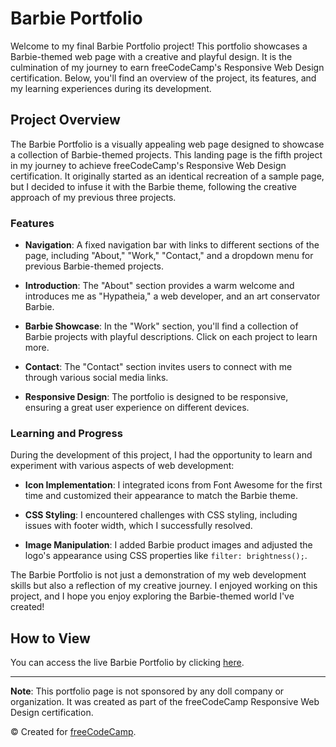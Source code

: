 # Barbie Portfolio

Welcome to my final Barbie Portfolio project! This portfolio showcases a Barbie-themed web page with a creative and playful design. It is the culmination of my journey to earn freeCodeCamp's Responsive Web Design certification. Below, you'll find an overview of the project, its features, and my learning experiences during its development.

## Project Overview

The Barbie Portfolio is a visually appealing web page designed to showcase a collection of Barbie-themed projects. This landing page is the fifth project in my journey to achieve freeCodeCamp's Responsive Web Design certification. It originally started as an identical recreation of a sample page, but I decided to infuse it with the Barbie theme, following the creative approach of my previous three projects.

### Features

- **Navigation**: A fixed navigation bar with links to different sections of the page, including "About," "Work," "Contact," and a dropdown menu for previous Barbie-themed projects.

- **Introduction**: The "About" section provides a warm welcome and introduces me as "Hypatheia," a web developer, and an art conservator Barbie.

- **Barbie Showcase**: In the "Work" section, you'll find a collection of Barbie projects with playful descriptions. Click on each project to learn more.

- **Contact**: The "Contact" section invites users to connect with me through various social media links.

- **Responsive Design**: The portfolio is designed to be responsive, ensuring a great user experience on different devices.

### Learning and Progress

During the development of this project, I had the opportunity to learn and experiment with various aspects of web development:

- **Icon Implementation**: I integrated icons from Font Awesome for the first time and customized their appearance to match the Barbie theme.

- **CSS Styling**: I encountered challenges with CSS styling, including issues with footer width, which I successfully resolved.

- **Image Manipulation**: I added Barbie product images and adjusted the logo's appearance using CSS properties like `filter: brightness();`.

The Barbie Portfolio is not just a demonstration of my web development skills but also a reflection of my creative journey. I enjoyed working on this project, and I hope you enjoy exploring the Barbie-themed world I've created!

## How to View

You can access the live Barbie Portfolio by clicking [here](https://responsive-web-design-khaki.vercel.app/).

---

**Note**: This portfolio page is not sponsored by any doll company or organization. It was created as part of the freeCodeCamp Responsive Web Design certification.

© Created for [freeCodeCamp](https://www.freecodecamp.com/).
